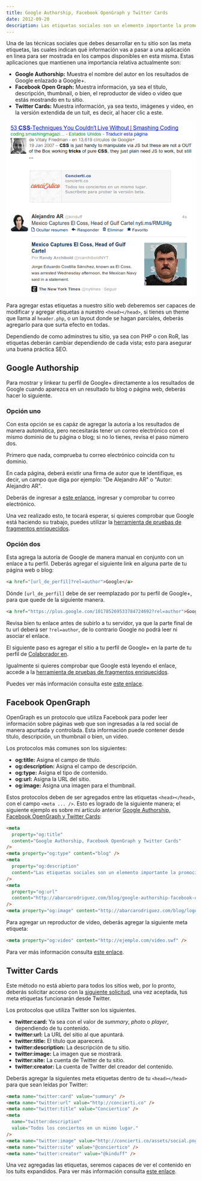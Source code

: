 ```yaml
---
title: Google Authorship, Facebook OpenGraph y Twitter Cards
date: 2012-09-20
description: Las etiquetas sociales son un elemento importante la promoción correcta en redes sociales y buscadores, esto para posicionar la página web o blog de manera correcta. ¿Cuáles son y cómo se usan estas etiquetas?
---
```


Una de las técnicas sociales que debes desarrollar en tu sitio son las meta etiquetas, las cuales indican qué información vas a pasar a una aplicación en linea para ser mostrada en los campos disponibles en esta misma. Estas aplicaciones que mantienen una importancia relativa actualmente son:

- **Google Authorship:** Muestra el nombre del autor en los resultados de Google enlazado a Google+.
- **Facebook Open Graph:** Muestra información, ya sea el título, descripción, thumbnail, o bien, el reproductor de video o video que estás mostrando en tu sitio.
- **Twitter Cards:** Muestra información, ya sea texto, imágenes y video, en la versión extendida de un tuit, es decir, al hacer clic a este.

![Muestra de etiquetas sociales](/assets/images/posts/social.png)

Para agregar estas etiquetas a nuestro sitio web deberemos ser capaces de modificar y agregar etiquetas a nuestro `<head></head>`, si tienes un theme que llama al `header.php`, o un layout donde se hagan parciales, deberás agregarlo para que surta efecto en todas.

Dependiendo de como adminstres tu sitio, ya sea con PHP o con RoR, las etiquetas deberán cambiar dependiendo de cada vista; esto para asegurar una buena práctica SEO.

## Google Authorship

Para mostrar y linkear tu perfil de Google+ directamente a los resultados de Google cuando aparezca en un resultado tu blog o página web, deberás hacer lo siguiente.

### Opción uno

Con esta opción se es capáz de agregar la autoría a los resultados de manera automática, pero necesitarás tener un correo electrónico con el mismo dominio de tu página o blog; si no lo tienes, revisa el paso número dos.

Primero que nada, comprueba tu correo electrónico coincida con tu dominio.

En cada página, deberá existir una firma de autor que te identifique, es decir, un campo que diga por ejemplo: "De Alejandro AR" o "Autor: Alejandro AR".

Deberás de ingresar a [este enlance](https://plus.google.com/authorship 'Servicio de autoría en Google'), ingresar y comprobar tu correo electrónico.

Una vez realizado esto, te tocará esperar, si quieres comprobar que Google está haciendo su trabajo, puedes utilizar la [herramienta de pruebas de fragmentos enriquecidos](http://www.google.com/webmasters/tools/richsnippets 'Webmaster Tools - Rich Snippets Testing Tool').

### Opción dos

Esta agrega la autoría de Google de manera manual en conjunto con un enlace a tu perfil. Deberás agregar el siguiente link en alguna parte de tu página web o blog:

```html
<a href="[url_de_perfil]?rel=author">Google</a>
```

Dónde `[url_de_perfil]` debe de ser reemplazado por tu perfil de Google+, para que quede de la siguiente manera.

```html
<a href="https://plus.google.com/101785269533784724692?rel=author">Google</a>
```

Revisa bien tu enlace antes de subirlo a tu servidor, ya que la parte final de tu url deberá ser `?rel=author`, de lo contrario Google no podrá leer ni asociar el enlace.

El siguiente paso es agregar el sitio a tu perfil de Google+ en la parte de tu perfil de [Colaborador en](http://plus.google.com/me/about/edit/co 'Google+ Colaborador en').

Igualmente si quieres comprobar que Google está leyendo el enlace, accede a la [herramienta de pruebas de fragmentos enriquecidos](http://www.google.com/webmasters/tools/richsnippets 'Webmaster Tools - Rich Snippets Testing Tool').

Puedes ver más información consulta este [este enlace](http://support.google.com/webmasters/bin/answer.py?hl=es&answer=1408986 'Información sobre autor incluida en los resultados de búsqueda').

## Facebook OpenGraph

OpenGraph es un protocolo que utiliza Facebook para poder leer información sobre páginas web que son ingresadas a la red social de manera apuntada y controlada. Esta información puede contener desde título, descripción, un thumbnail o bien, un video.

Los protocolos más comunes son los siguientes:

- **og:title:** Asigna el campo de título.
- **og:description:** Asigna el campo de descripción.
- **og:type:** Asigna el tipo de contenido.
- **og:url:** Asigna la URL del sitio.
- **og:image:** Asigna una imagen para el thumbnail.

Estos protocolos deben de ser agregados entre las etiquetas `<head></head>`, con el campo `<meta ... />`. Esto es logrado de la siguiente manera; el siguiente ejemplo es sobre mi artículo anterior [Google Authorship, Facebook OpenGraph y Twitter Cards](http://abarcarodriguez.com/blog/google-authorship-facebook-opengraph-y-twitter-cards 'Google Authorship, Facebook OpenGraph y Twitter Cards'):

```html
<meta
  property="og:title"
  content="Google Authorship, Facebook OpenGraph y Twitter Cards"
/>
<meta property="og:type" content="blog" />
<meta
  property="og:description"
  content="Las etiquetas sociales son un elemento importante la promoción correcta en redes sociales y buscadores, esto para posicionar la página web o blog de manera correcta. ¿Cuáles son y cómo se usan estas etiquetas?"
/>
<meta
  property="og:url"
  content="http://abarcarodriguez.com/blog/google-authorship-facebook-opengraph-y-twitter-cards"
/>
<meta property="og:image" content="http://abarcarodriguez.com/blog/logo2.png" />
```

Para agregar un reproductor de video, deberás agregar la siguiente meta etiqueta:

```html
<meta property="og:video" content="http://ejemplo.com/video.swf" />
```

Para ver más información consulta [este enlace](http://ogp.me/ 'The Open Graph protocol').

## Twitter Cards

Este método no está abierto para todos los sitios web, por lo pronto, deberás solicitar acceso con la [siguiente solicitud](https://dev.twitter.com/form/participate-twitter-cards 'Participate in Twitter Cards'), una vez aceptada, tus meta etiquetas funcionarán desde Twitter.

Los protocolos que utiliza Twitter son los siguientes.

- **twitter:card:** Ya sea con el valor de _summary_, _photo_ o _player_, dependiendo de tu contenido.
- **twitter:url:** La URL del sitio al que apuntará.
- **twitter:title:** El título que aparecerá.
- **twitter:description:** La descripción de tu sitio.
- **twitter:image:** La imagen que se mostrará.
- **twitter:site:** La cuenta de Twitter de tu sitio.
- **twitter:creator:** La cuenta de Twitter del creador del contenido.

Deberás agregar la siguientes meta etiquetas dentro de tu `<head></head>` para que sean leídas por Twitter:

```html
<meta name="twitter:card" value="summary" />
<meta name="twitter:url" value="http://concierti.co" />
<meta name="twitter:title" value="Conciertico" />
<meta
  name="twitter:description"
  value="Todos los conciertos en un mismo lugar."
/>
<meta name="twitter:image" value="http://concierti.co/assets/social.png" />
<meta name="twitter:site" value="@conciertico" />
<meta name="twitter:creator" value="@kinduff" />
```

Una vez agregadas las etiquetas, seremos capaces de ver el contenido en los tuits expandidos. Para ver más información consulta [este enlace](https://dev.twitter.com/docs/cards 'Twitter Cards').
